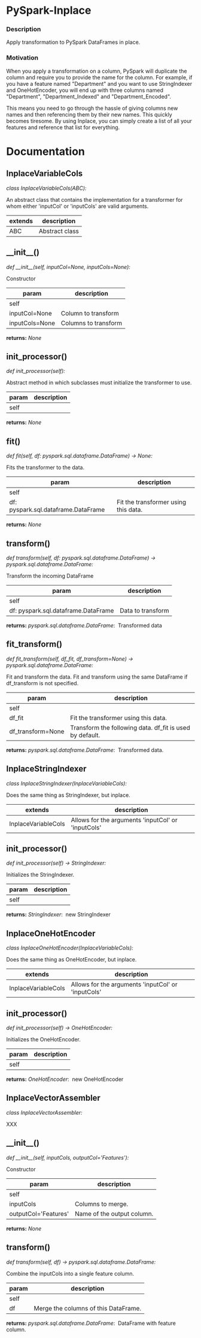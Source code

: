 # PySpark-Inplace

### Description
Apply transformation to PySpark DataFrames in place.

### Motivation
When you apply a transformation on a column, PySpark will duplicate the column and require you to provide the name for the column. For example, if you have a feature named "Department" and you want to use StringIndexer and OneHotEncoder, you will end up with three columns named "Department", "Department\_Indexed" and "Department\_Encoded".

This means you need to go through the hassle of giving columns new names and then referencing them by their new names. This quickly becomes tiresome. By using Inplace, you can simply create a list of all your features and reference that list for everything. 

# Documentation

## InplaceVariableCols
_class InplaceVariableCols(ABC):_

An abstract class that contains the implementation for a transformer for whom either 'inputCol' or 'inputCols' are valid arguments. 

|extends|description|
|---|---|
|ABC|Abstract class|

## \_\_init\_\_()
_def \_\_init\_\_(self, inputCol=None, inputCols=None):_

Constructor

|param|description|
|---|---|
|self||
|inputCol=None|Column to transform|
|inputCols=None|Columns to transform|

__returns:__ _None_
## init\_processor()
_def init\_processor(self):_

Abstract method in which subclasses must initialize the transformer to use.

|param|description|
|---|---|
|self||

__returns:__ _None_
## fit()
_def fit(self, df: pyspark.sql.dataframe.DataFrame) -> None:_

Fits the transformer to the data.

|param|description|
|---|---|
|self||
|df: pyspark.sql.dataframe.DataFrame|Fit the transformer using this data.|

__returns:__ _None_
## transform()
_def transform(self, df: pyspark.sql.dataframe.DataFrame) -> pyspark.sql.dataframe.DataFrame:_

Transform the incoming DataFrame

|param|description|
|---|---|
|self||
|df: pyspark.sql.dataframe.DataFrame|Data to transform|

__returns:__ _pyspark.sql.dataframe.DataFrame_:&nbsp; Transformed data
## fit\_transform()
_def fit\_transform(self, df\_fit, df\_transform=None) -> pyspark.sql.dataframe.DataFrame:_

Fit and transform the data. Fit and transform using the same DataFrame if df\_transform is not specified.

|param|description|
|---|---|
|self||
|df\_fit|Fit the transformer using this data.|
|df\_transform=None|Transform the following data. df\_fit is used by default.|

__returns:__ _pyspark.sql.dataframe.DataFrame_:&nbsp; Transformed data.
## InplaceStringIndexer
_class InplaceStringIndexer(InplaceVariableCols):_

Does the same thing as StringIndexer, but inplace.

|extends|description|
|---|---|
|InplaceVariableCols|Allows for the arguments 'inputCol' or 'inputCols'|

## init\_processor()
_def init\_processor(self) -> StringIndexer:_

Initializes the StringIndexer.

|param|description|
|---|---|
|self||

__returns:__ _StringIndexer_:&nbsp; new StringIndexer
## InplaceOneHotEncoder
_class InplaceOneHotEncoder(InplaceVariableCols):_

Does the same thing as OneHotEncoder, but inplace.

|extends|description|
|---|---|
|InplaceVariableCols|Allows for the arguments 'inputCol' or 'inputCols'|

## init\_processor()
_def init\_processor(self) -> OneHotEncoder:_

Initializes the OneHotEncoder.

|param|description|
|---|---|
|self||

__returns:__ _OneHotEncoder_:&nbsp; new OneHotEncoder
## InplaceVectorAssembler
_class InplaceVectorAssembler:_

XXX

## \_\_init\_\_()
_def \_\_init\_\_(self, inputCols, outputCol='Features'):_

Constructor

|param|description|
|---|---|
|self||
|inputCols|Columns to merge.|
|outputCol='Features'|Name of the output column.|

__returns:__ _None_
## transform()
_def transform(self, df) -> pyspark.sql.dataframe.DataFrame:_

Combine the inputCols into a single feature column.

|param|description|
|---|---|
|self||
|df|Merge the columns of this DataFrame.|

__returns:__ _pyspark.sql.dataframe.DataFrame_:&nbsp; DataFrame with feature column.

